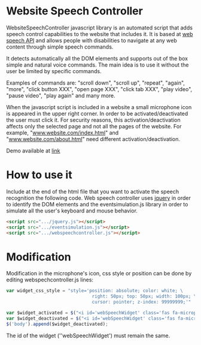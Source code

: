 # Website Speech Controller
WebsiteSpeechController javascript library is an automated script that adds speech control capabilities to the website that includes it. It is based at [web speech API](https://developer.mozilla.org/en-US/docs/Web/API/Web_Speech_API) and allows people with disabilities to navigate at any web content through simple speech commands. 

It detects automatically all the DOM elements and supports out of the box simple and natural voice commands. The main idea is to use it without the user be limited by specific commands. 

Examples of commands are: "scroll down", "scroll up", "repeat", "again", "more", "click button XXX", "open page XXX", "click tab XXX", "play video", "pause video", "play again" and many more.

When the javascript script is included in a website a small microphone icon is appeared in the upper right corner. In order to be activated/deactivated the user must click it.  For security reasons, this activation/deactivation affects only the selected page and not all the pages of the website. For example, "www.website.com/index.html" and "www.website.com/about.html" need different activation/deactivation.  

Demo available at [link](https://athanasiosoikonomou.github.io/websiteSpeechController/demo) 

# How to use it
Include at the end of the html file that you want to activate the speech recognition the following code. Web speech controller uses [jquery](https://jquery.com/) in order to identify the DOM elements and the eventsimulation.js library in order to simulate all the user's keyboard and mouse behavior. 

```html
<script src=".../jquery.js"></script>
<script src=".../eventsimulation.js"></script>
<script src=".../webspeechcontroller.js"></script>
```

# Modification
Modification in the microphone's icon, css style or position can be done by editing webspechcontroller.js lines:

```javascript
var widget_css_style = "style='position: absolute; color: white; \
                                right: 50px; top: 50px; width: 100px; \
                                cursor: pointer; z-index: 99999999;'" 

var $widget_activated = $("<i id='webSpeechWidget' class='fas fa-microphone'" + widget_css_style + "/></i>");
var $widget_deactivated = $("<i id='webSpeechWidget' class='fas fa-microphone-slash'" + widget_css_style + "/></i>");
$('body').append($widget_deactivated);
```

The id of the widget (''webSpeechWidget') must remain the same.
